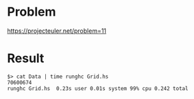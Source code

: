 # Problem
https://projecteuler.net/problem=11

# Result
```
$> cat Data | time runghc Grid.hs 
70600674
runghc Grid.hs  0.23s user 0.01s system 99% cpu 0.242 total
```
